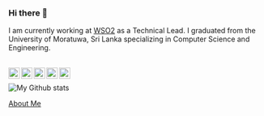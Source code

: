 ### Hi there 👋

I am currently working at [WSO2](https://wso2.com/) as a Technical Lead. I graduated from the University of Moratuwa, Sri Lanka specializing in Computer Science and Engineering.

<br/>

<a href="https://twitter.com/PubuduSpace">
<img align="left" alt="Pubudu Gunatilaka | Twitter" width="22px" src="https://cdn.jsdelivr.net/npm/simple-icons@v3/icons/twitter.svg" />
</a>
<a href="https://www.linkedin.com/in/pubudugunatilaka/">
<img align="left" alt="Pubudu Gunatilaka" width="22px" src="https://cdn.jsdelivr.net/npm/simple-icons@v3/icons/linkedin.svg" />
</a>
<a href="https://medium.com/@pubudu538">
<img align="left" alt="Pubudu Gunatilaka" width="22px" src="https://cdn.jsdelivr.net/npm/simple-icons@v3/icons/medium.svg" />
</a>
<a href="https://www.instagram.com/pubci/">
<img align="left" alt="Pubudu Gunatilaka" width="22px" src="https://cdn.jsdelivr.net/npm/simple-icons@v3/icons/instagram.svg" />
</a>
<a href="https://stackoverflow.com/users/3176125/pubci">
<img align="left" alt="Pubudu Gunatilaka" width="22px" src="https://cdn.jsdelivr.net/npm/simple-icons@3.13.0/icons/stackoverflow.svg" />
</a>

<br />


![My Github stats](https://github-readme-stats.vercel.app/api?username=pubudu538&show_icons=true&hide_border=true)

[About Me](https://github.com/pubudu538/me)

<br />


<!--
**pubudu538/pubudu538** is a ✨ _special_ ✨ repository because its `README.md` (this file) appears on your GitHub profile.

Here are some ideas to get you started:

- 🔭 I’m currently working on ...
- 🌱 I’m currently learning ...
- 👯 I’m looking to collaborate on ...
- 🤔 I’m looking for help with ...
- 💬 Ask me about ...
- 📫 How to reach me: ...
- 😄 Pronouns: ...
- ⚡ Fun fact: ...
-->
